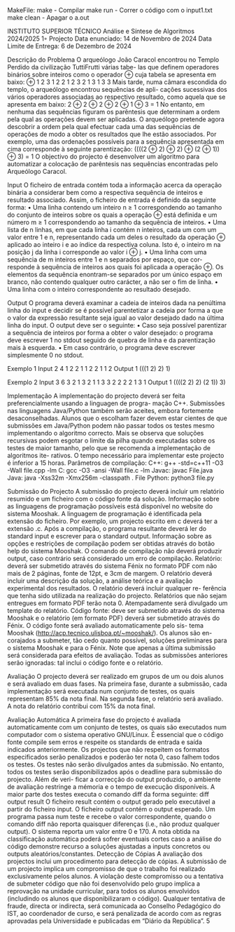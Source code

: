 MakeFile:
make - Compilar
make run - Correr o código com o input1.txt
make clean - Apagar o a.out





INSTITUTO SUPERIOR TÉCNICO
Análise e Síntese de Algoritmos
2024/2025
1◦ Projecto
Data enunciado: 14 de Novembro de 2024
Data Limite de Entrega: 6 de Dezembro de 2024



Descrição do Problema
O arqueólogo João Caracol encontrou no Templo Perdido da civilização TuttiFrutti várias tabe-
las que definem operadores binários sobre inteiros como o operador ⊕ cuja tabela se apresenta
em baixo: ⊕ 1 2 3
1 2 2 1
2 3 2 1
3 1 3 3
Mais tarde, numa câmara escondida do templo, o arqueólogo encontrou sequências de apli-
cações sucessivas dos vários operadores associadas ao respectivo resultado, como aquela que se
apresenta em baixo:
2 ⊕ 2 ⊕ 2 ⊕ 2 ⊕ 1 ⊕ 3 = 1
No entanto, em nenhuma das sequências figuram os parêntesis que determinam a ordem pela
qual as operações devem ser aplicadas. O arqueólogo pretende agora descobrir a ordem pela
qual efectuar cada uma das sequências de operações de modo a obter os resultados que lhe estão
associados. Por exemplo, uma das ordenações possíveis para a sequência apresentada em cima
corresponde à seguinte parentização:
((((2 ⊕ 2) ⊕ 2) ⊕ (2 ⊕ 1)) ⊕ 3) = 1
O objectivo do projecto é desenvolver um algoritmo para automatizar a colocação de parêntesis
nas sequências encontradas pelo Arqueólogo Caracol.



Input
O ficheiro de entrada contém toda a informação acerca da operação binária a considerar bem
como a respectiva sequência de inteiros e resultado associado. Assim, o ficheiro de entrada é
definido da seguinte forma:
• Uma linha contendo um inteiro n ≥ 1 correspondendo ao tamanho do conjunto de inteiros
sobre os quais a operação ⊕ está definida e um número m ≥ 1 correspondendo ao tamanho
da sequência de inteiros.
• Uma lista de n linhas, em que cada linha i contém n inteiros, cada um com um valor entre
1 e n, representando cada um deles o resultado da operação ⊕ aplicado ao inteiro i e ao
índice da respectiva coluna. Isto é, o inteiro m na posição j da linha i corresponde ao
valor i ⊕ j.
• Uma linha com uma sequência de m inteiros entre 1 e n separados por espaço, que cor-
responde à sequência de inteiros aos quais foi aplicada a operação ⊕. Os elementos da
sequência enontram-se separados por um único espaço em branco, não contendo qualquer
outro carácter, a não ser o fim de linha.
• Uma linha com o inteiro correspondente ao resultado desejado.

Output
O programa deverá examinar a cadeia de inteiros dada na penúltima linha do input e decidir se
é possível parentetizar a cadeia por forma a que o valor da expressão resultante seja igual ao
valor desejado dado na última linha do input. O output deve ser o seguinte:
• Caso seja possível parentizar a sequência de inteiros por forma a obter o valor desejado: o
programa deve escrever 1 no stdout seguido de quebra de linha e da parentização mais
à esquerda.
• Em caso contrário, o programa deve escrever simplesmente 0 no stdout.



Exemplo 1
Input
2 4
1 2
2 1
1 2 2 1
1
2
Output
1
(((1 2) 2) 1)

Exemplo 2
Input
3 6
3 2 1
3 2 1
1 3 3
2 2 2 2 1 3
1
Output
1
((((2 2) 2) (2 1)) 3)



Implementação
A implementação do projecto deverá ser feita preferencialmente usando a linguagen de progra-
mação C++. Submissões nas linguagens Java/Python também serão aceites, embora fortemente
desaconselhadas. Alunos que o escolham fazer devem estar cientes de que submissões em
Java/Python podem não passar todos os testes mesmo implementando o algoritmo correcto.
Mais se observa que soluções recursivas podem esgotar o limite da pilha quando executadas
sobre os testes de maior tamanho, pelo que se recomenda a implementação de algoritmos ite-
rativos.
O tempo necessário para implementar este projecto é inferior a 15 horas.
Parâmetros de compilação:
C++: g++ -std=c++11 -O3 -Wall file.cpp -lm
C: gcc -O3 -ansi -Wall file.c -lm
Javac: javac File.java
Java: java -Xss32m -Xmx256m -classpath . File
Python: python3 file.py



Submissão do Projecto
A submissão do projecto deverá incluir um relatório resumido e um ficheiro com o código
fonte da solução. Informação sobre as linguagens de programação possíveis está disponível
no website do sistema Mooshak. A linguagem de programação é identificada pela extensão do
ficheiro. Por exemplo, um projecto escrito em c deverá ter a extensão .c. Após a compilação,
o programa resultante deverá ler do standard input e escrever para o standard output.
Informação sobre as opções e restrições de compilação podem ser obtidas através do botão help
do sistema Mooshak. O comando de compilação não deverá produzir output, caso contrário
será considerado um erro de compilação.
Relatório: deverá ser submetido através do sistema Fénix no formato PDF com não mais de 2
páginas, fonte de 12pt, e 3cm de margem. O relatório deverá incluir uma descrição da solução, a
análise teórica e a avaliação experimental dos resultados. O relatório deverá incluir qualquer re-
ferência que tenha sido utilizada na realização do projecto. Relatórios que não sejam entregues
em formato PDF terão nota 0. Atempadamente será divulgado um template do relatório.
Código fonte: deve ser submetido através do sistema Mooshak e o relatório (em formato PDF)
deverá ser submetido através do Fénix. O código fonte será avaliado automaticamente pelo sis-
tema Mooshak (http://acp.tecnico.ulisboa.pt/~mooshak/). Os alunos são en-
corajados a submeter, tão cedo quanto possível, soluções preliminares para o sistema Mooshak
e para o Fénix. Note que apenas a última submissão será considerada para efeitos de avaliação.
Todas as submissões anteriores serão ignoradas: tal inclui o código fonte e o relatório.

Avaliação
O projecto deverá ser realizado em grupos de um ou dois alunos e será avaliado em duas fases.
Na primeira fase, durante a submissão, cada implementação será executada num conjunto de
testes, os quais representam 85% da nota final. Na segunda fase, o relatório será avaliado. A
nota do relatório contribui com 15% da nota final.

Avaliação Automática
A primeira fase do projecto é avaliada automaticamente com um conjunto de testes, os quais são
executados num computador com o sistema operativo GNU/Linux. É essencial que o código
fonte compile sem erros e respeite os standards de entrada e saída indicados anteriormente. Os
projectos que não respeitem os formatos especificados serão penalizados e poderão ter nota 0,
caso falhem todos os testes. Os testes não serão divulgados antes da submissão. No entanto,
todos os testes serão disponibilizados após o deadline para submissão do projecto. Além de veri-
ficar a correcção do output produzido, o ambiente de avaliação restringe a mémoria e o tempo
de execução disponíveis. A maior parte dos testes executa o comando diff da forma seguinte:
diff output result
O ficheiro result contém o output gerado pelo executável a partir do ficheiro input. O
ficheiro output contém o output esperado. Um programa passa num teste e recebe o valor
correspondente, quando o comando diff não reporta quaisquer diferenças (i.e., não produz
qualquer output). O sistema reporta um valor entre 0 e 170.
A nota obtida na classificação automática poderá sofrer eventuais cortes caso a análise do código
demonstre recurso a soluções ajustadas a inputs concretos ou outputs aleatórios/constantes.
Detecção de Cópias
A avaliação dos projectos inclui um procedimento para detecção de cópias. A submissão de um
projecto implica um compromisso de que o trabalho foi realizado exclusivamente pelos alunos.
A violação deste compromisso ou a tentativa de submeter código que não foi desenvolvido pelo
grupo implica a reprovação na unidade curricular, para todos os alunos envolvidos (includindo
os alunos que disponibilizaram o código). Qualquer tentativa de fraude, directa or indirecta,
será comunicada ao Conselho Pedagógico do IST, ao coordenador de curso, e será penalizada
de acordo com as regras aprovadas pela Universidade e publicadas em “Diário da República”.
5

